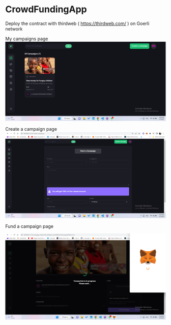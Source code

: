 # CrowdFundingApp
 


Deploy the contract with thirdweb ( https://thirdweb.com/ ) on Goerli network 

My campaigns page
![alt text](https://github.com/911-Benedek-RobertGeorge/CrowdFunding/blob/main/My%20campains.png) 


Create a campaign page
![alt text](https://github.com/911-Benedek-RobertGeorge/CrowdFunding/blob/main/create%20campain.png)

Fund a campaign page 

![alt text](https://github.com/911-Benedek-RobertGeorge/CrowdFunding/blob/main/fund%20a%20campain.png)
